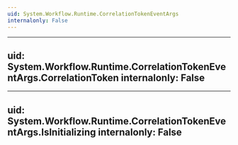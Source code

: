 ```yaml
---
uid: System.Workflow.Runtime.CorrelationTokenEventArgs
internalonly: False
---
```


---
uid: System.Workflow.Runtime.CorrelationTokenEventArgs.CorrelationToken
internalonly: False
---

---
uid: System.Workflow.Runtime.CorrelationTokenEventArgs.IsInitializing
internalonly: False
---
